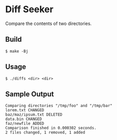 # Diff Seeker
Compare the contents of two directories.

## Build
```console
$ make -Bj
```

## Usage
```console
$ ./diffs <dir> <dir>
```

## Sample Output
```console
Comparing directories "/tmp/foo" and "/tmp/bar"
lorem.txt CHANGED
baz/maz/ipsum.txt DELETED
data.bin CHANGED
faz/newfile ADDED
Comparison finished in 0.000302 seconds.
2 files changed, 1 removed, 1 added
```
